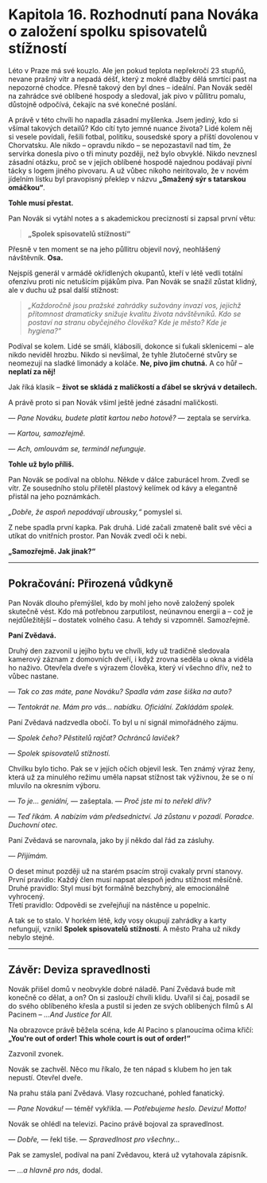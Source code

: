 # Kapitola 16. Rozhodnutí pana Nováka o založení spolku spisovatelů stížností

Léto v Praze má své kouzlo. Ale jen pokud teplota nepřekročí 23 stupňů, nevane prašný vítr a nepadá déšť, který z mokré dlažby dělá smrtící past na nepozorné chodce. Přesně takový den byl dnes – ideální. Pan Novák seděl na zahrádce své oblíbené hospody a sledoval, jak pivo v půllitru pomalu, důstojně odpočívá, čekajíc na své konečné poslání.

A právě v této chvíli ho napadla zásadní myšlenka. Jsem jediný, kdo si všímal takových detailů? Kdo cítí tyto jemné nuance života? Lidé kolem něj si vesele povídali, řešili fotbal, politiku, sousedské spory a příští dovolenou v Chorvatsku. Ale nikdo – opravdu nikdo – se nepozastavil nad tím, že servírka donesla pivo o tři minuty později, než bylo obvyklé. Nikdo nevznesl zásadní otázku, proč se v jejich oblíbené hospodě najednou podávají pivní tácky s logem jiného pivovaru. A už vůbec nikoho neiritovalo, že v novém jídelním lístku byl pravopisný překlep v názvu **„Smažený sýr s tatarskou omáčkou“**.

**Tohle musí přestat.**

Pan Novák si vytáhl notes a s akademickou precizností si zapsal první větu:

> **„Spolek spisovatelů stížností“**

Přesně v ten moment se na jeho půllitru objevil nový, neohlášený návštěvník. **Osa.**

Nejspíš generál v armádě okřídlených okupantů, kteří v létě vedli totální ofenzívu proti nic netušícím pijákům piva. Pan Novák se snažil zůstat klidný, ale v duchu už psal další stížnost:

> *„Každoročně jsou pražské zahrádky sužovány invazí vos, jejichž přítomnost dramaticky snižuje kvalitu života návštěvníků. Kdo se postaví na stranu obyčejného člověka? Kde je město? Kde je hygiena?“*

Podíval se kolem. Lidé se smáli, klábosili, dokonce si ťukali sklenicemi – ale nikdo neviděl hrozbu. Nikdo si nevšímal, že tyhle žlutočerné stvůry se neomezují na sladké limonády a koláče. **Ne, pivo jim chutná.** A co hůř – **neplatí za něj!**

Jak říká klasik – **život se skládá z maličkostí a ďábel se skrývá v detailech.**

A právě proto si pan Novák všiml ještě jedné zásadní maličkosti.

— *Pane Nováku, budete platit kartou nebo hotově?* — zeptala se servírka.

— *Kartou, samozřejmě.*

— *Ach, omlouvám se, terminál nefunguje.*

**Tohle už bylo příliš.**

Pan Novák se podíval na oblohu. Někde v dálce zaburácel hrom. Zvedl se vítr. Ze sousedního stolu přiletěl plastový kelímek od kávy a elegantně přistál na jeho poznámkách.

*„Dobře, že aspoň nepodávají ubrousky,“* pomyslel si.

Z nebe spadla první kapka. Pak druhá. Lidé začali zmateně balit své věci a utíkat do vnitřních prostor. Pan Novák zvedl oči k nebi.

**„Samozřejmě. Jak jinak?“**

---

## Pokračování: Přirozená vůdkyně

Pan Novák dlouho přemýšlel, kdo by mohl jeho nově založený spolek skutečně vést. Kdo má potřebnou zarputilost, neúnavnou energii a – což je nejdůležitější – dostatek volného času. A tehdy si vzpomněl. Samozřejmě.

**Paní Zvědavá.**

Druhý den zazvonil u jejího bytu ve chvíli, kdy už tradičně sledovala kamerový záznam z domovních dveří, i když zrovna seděla u okna a viděla ho naživo. Otevřela dveře s výrazem člověka, který ví všechno dřív, než to vůbec nastane.

— *Tak co zas máte, pane Nováku? Spadla vám zase šiška na auto?*

— *Tentokrát ne. Mám pro vás… nabídku. Oficiální. Zakládám spolek.*

Paní Zvědavá nadzvedla obočí. To byl u ní signál mimořádného zájmu.

— *Spolek čeho? Pěstitelů rajčat? Ochránců laviček?*

— *Spolek spisovatelů stížností.*

Chvilku bylo ticho. Pak se v jejích očích objevil lesk. Ten známý výraz ženy, která už za minulého režimu uměla napsat stížnost tak výživnou, že se o ní mluvilo na okresním výboru.

— *To je… geniální,* — zašeptala. — *Proč jste mi to neřekl dřív?*

— *Teď říkám. A nabízím vám předsednictví. Já zůstanu v pozadí. Poradce. Duchovní otec.*

Paní Zvědavá se narovnala, jako by jí někdo dal řád za zásluhy.

— *Přijímám.*

O deset minut později už na starém psacím stroji cvakaly první stanovy.  
První pravidlo: Každý člen musí napsat alespoň jednu stížnost měsíčně.  
Druhé pravidlo: Styl musí být formálně bezchybný, ale emocionálně vyhrocený.  
Třetí pravidlo: Odpovědi se zveřejňují na nástěnce u popelnic.

A tak se to stalo. V horkém létě, kdy vosy okupují zahrádky a karty nefungují, vznikl **Spolek spisovatelů stížností**. A město Praha už nikdy nebylo stejné.

---

## Závěr: Deviza spravedlnosti

Novák přišel domů v neobvykle dobré náladě. Paní Zvědavá bude mít konečně co dělat, a on? On si zaslouží chvíli klidu. Uvařil si čaj, posadil se do svého oblíbeného křesla a pustil si jeden ze svých oblíbených filmů s Al Pacinem – *...And Justice for All*.

Na obrazovce právě běžela scéna, kde Al Pacino s planoucíma očima křičí: **„You're out of order! This whole court is out of order!“**

Zazvonil zvonek.

Novák se zachvěl. Něco mu říkalo, že ten nápad s klubem ho jen tak nepustí. Otevřel dveře.

Na prahu stála paní Zvědavá. Vlasy rozcuchané, pohled fanatický.

— *Pane Nováku!* — téměř vykřikla. — *Potřebujeme heslo. Devizu! Motto!*

Novák se ohlédl na televizi. Pacino právě bojoval za spravedlnost.

— *Dobře,* — řekl tiše. — *Spravedlnost pro všechny…*

Pak se zamyslel, podíval na paní Zvědavou, která už vytahovala zápisník.

— *…a hlavně pro nás,* dodal.